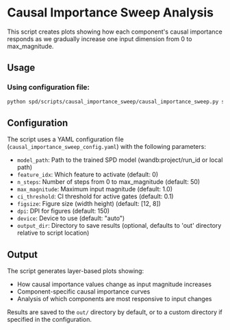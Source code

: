 # Causal Importance Sweep Analysis

This script creates plots showing how each component's causal importance responds as we gradually increase one input dimension from 0 to max_magnitude.

## Usage

### Using configuration file:
```bash
python spd/scripts/causal_importance_sweep/causal_importance_sweep.py spd/scripts/causal_importance_sweep/causal_importance_sweep_config.yaml
```


## Configuration

The script uses a YAML configuration file (`causal_importance_sweep_config.yaml`) with the following parameters:

- `model_path`: Path to the trained SPD model (wandb:project/run_id or local path)
- `feature_idx`: Which feature to activate (default: 0)
- `n_steps`: Number of steps from 0 to max_magnitude (default: 50)
- `max_magnitude`: Maximum input magnitude (default: 1.0)
- `ci_threshold`: CI threshold for active gates (default: 0.1)
- `figsize`: Figure size (width height) (default: [12, 8])
- `dpi`: DPI for figures (default: 150)
- `device`: Device to use (default: "auto")
- `output_dir`: Directory to save results (optional, defaults to 'out' directory relative to script location)

## Output

The script generates layer-based plots showing:
- How causal importance values change as input magnitude increases
- Component-specific causal importance curves
- Analysis of which components are most responsive to input changes

Results are saved to the `out/` directory by default, or to a custom directory if specified in the configuration.
